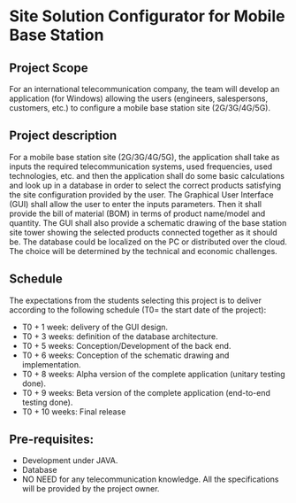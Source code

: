 # Site Solution Configurator for Mobile Base Station

## Project Scope

For an international telecommunication company, the team will develop an application (for Windows) allowing the users (engineers, salespersons, customers, etc.) to configure a mobile base station site (2G/3G/4G/5G).

## Project description

For a mobile base station site (2G/3G/4G/5G), the application shall take as inputs the required telecommunication systems, used frequencies, used technologies, etc. and then the application shall do some basic calculations and look up in a database in order to select the correct products satisfying the site configuration provided by the user.
The Graphical User Interface (GUI) shall allow the user to enter the inputs parameters. Then it shall provide the bill of material (BOM) in terms of product name/model and quantity.
The GUI shall also provide a schematic drawing of the base station site tower showing the selected products connected together as it should be.
The database could be localized on the PC or distributed over the cloud. The choice will be determined by the technical and economic challenges.

## Schedule

The expectations from the students selecting this project is to deliver according to the following schedule (T0= the start date of the project):

- T0 + 1 week: delivery of the GUI design.
- T0 + 3 weeks: definition of the database architecture.
- T0 + 5 weeks: Conception/Development of the back end.
- T0 + 6 weeks: Conception of the schematic drawing and implementation.
- T0 + 8 weeks: Alpha version of the complete application (unitary testing done).
- T0 + 9 weeks: Beta version of the complete application (end-to-end testing done).
- T0 + 10 weeks: Final release

## Pre-requisites:

- Development under JAVA.
- Database
- NO NEED for any telecommunication knowledge. All the specifications will be provided by the project owner.